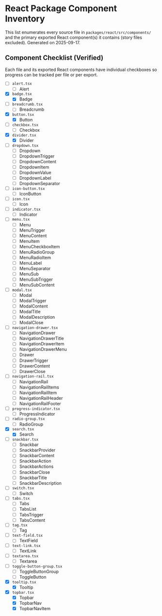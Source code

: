 # React Package Component Inventory

This list enumerates every source file in `packages/react/src/components/` and
the primary exported React component(s) it contains (story files excluded).
Generated on 2025-09-17.

## Component Checklist (Verified)

Each file and its exported React components have individual checkboxes so
progress can be tracked per file or per export.

- [ ] `alert.tsx`
  - [ ] Alert
- [x] `badge.tsx`
  - [x] Badge
- [ ] `breadcrumb.tsx`
  - [ ] Breadcrumb
- [x] `button.tsx`
  - [x] Button
- [ ] `checkbox.tsx`
  - [ ] Checkbox
- [x] `divider.tsx`
  - [x] Divider
- [ ] `dropdown.tsx`
  - [ ] Dropdown
  - [ ] DropdownTrigger
  - [ ] DropdownContent
  - [ ] DropdownItem
  - [ ] DropdownValue
  - [ ] DropdownLabel
  - [ ] DropdownSeparator
- [ ] `icon-button.tsx`
  - [ ] IconButton
- [ ] `icon.tsx`
  - [ ] Icon
- [ ] `indicator.tsx`
  - [ ] Indicator
- [ ] `menu.tsx`
  - [ ] Menu
  - [ ] MenuTrigger
  - [ ] MenuContent
  - [ ] MenuItem
  - [ ] MenuCheckboxItem
  - [ ] MenuRadioGroup
  - [ ] MenuRadioItem
  - [ ] MenuLabel
  - [ ] MenuSeparator
  - [ ] MenuSub
  - [ ] MenuSubTrigger
  - [ ] MenuSubContent
- [ ] `modal.tsx`
  - [ ] Modal
  - [ ] ModalTrigger
  - [ ] ModalContent
  - [ ] ModalTitle
  - [ ] ModalDescription
  - [ ] ModalClose
- [ ] `navigation-drawer.tsx`
  - [ ] NavigationDrawer
  - [ ] NavigationDrawerTitle
  - [ ] NavigationDrawerItem
  - [ ] NavigationDrawerMenu
  - [ ] Drawer
  - [ ] DrawerTrigger
  - [ ] DrawerContent
  - [ ] DrawerClose
- [ ] `navigation-rail.tsx`
  - [ ] NavigationRail
  - [ ] NavigationRailItems
  - [ ] NavigationRailItem
  - [ ] NavigationRailHeader
  - [ ] NavigationRailFooter
- [ ] `progress-indicator.tsx`
  - [ ] ProgressIndicator
- [ ] `radio-group.tsx`
  - [ ] RadioGroup
- [x] `search.tsx`
  - [x] Search
- [ ] `snackbar.tsx`
  - [ ] Snackbar
  - [ ] SnackbarProvider
  - [ ] SnackbarContent
  - [ ] SnackbarAction
  - [ ] SnackbarActions
  - [ ] SnackbarClose
  - [ ] SnackbarTitle
  - [ ] SnackbarDescription
- [ ] `switch.tsx`
  - [ ] Switch
- [ ] `tabs.tsx`
  - [ ] Tabs
  - [ ] TabsList
  - [ ] TabsTrigger
  - [ ] TabsContent
- [ ] `tag.tsx`
  - [ ] Tag
- [ ] `text-field.tsx`
  - [ ] TextField
- [ ] `text-link.tsx`
  - [ ] TextLink
- [ ] `textarea.tsx`
  - [ ] Textarea
- [ ] `toggle-button-group.tsx`
  - [ ] ToggleButtonGroup
  - [ ] ToggleButton
- [x] `tooltip.tsx`
  - [x] Tooltip
- [x] `topbar.tsx`
  - [x] Topbar
  - [x] TopbarNav
  - [x] TopbarNavItem
